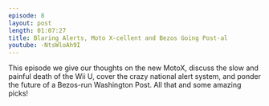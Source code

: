 ```yaml
---
episode: 8
layout: post
length: 01:07:27
title: Blaring Alerts, Moto X-cellent and Bezos Going Post-al
youtube: -NtsWloAh9I
---
```


This episode we give our thoughts on the new MotoX, discuss the slow and painful death of the Wii U, cover the crazy national alert system, and ponder the future of a Bezos-run Washington Post. All that and some amazing picks!